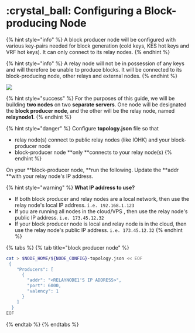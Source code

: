 # :crystal\_ball: Configuring a Block-producing Node

{% hint style="info" %}
A block producer node will be configured with various key-pairs needed for block generation (cold keys, KES hot keys and VRF hot keys). It can only connect to its relay nodes.
{% endhint %}

{% hint style="info" %}
A relay node will not be in possession of any keys and will therefore be unable to produce blocks. It will be connected to its block-producing node, other relays and external nodes.
{% endhint %}

![](../../../.gitbook/assets/producer-relay-diagram.png)

{% hint style="success" %}
For the purposes of this guide, we will be building **two nodes** on two **separate servers**. One node will be designated the **block producer node**, and the other will be the relay node, named **relaynode1**.
{% endhint %}

{% hint style="danger" %}
Configure **topology.json** file so that&#x20;

* relay node(s) connect to public relay nodes (like IOHK) and your block-producer node
* block-producer node **only **connects to your relay node(s)
{% endhint %}

On your **block-producer node, **run the following. Update the **addr **with your relay node's IP address.

{% hint style="warning" %}
**What IP address to use?**

* If both block producer and relay nodes are a local network, then use the relay node's local IP address. `i.e. 192.168.1.123`
* If you are running all nodes in the cloud/VPS , then use the relay node's public IP address. `i.e. 173.45.12.32`
* If your block producer node is local and relay node is in the cloud, then use the relay node's public IP address. `i.e. 173.45.12.32`
{% endhint %}

{% tabs %}
{% tab title="block producer node" %}
```bash
cat > $NODE_HOME/${NODE_CONFIG}-topology.json << EOF 
 {
    "Producers": [
      {
        "addr": "<RELAYNODE1'S IP ADDRESS>",
        "port": 6000,
        "valency": 1
      }
    ]
  }
EOF
```
{% endtab %}
{% endtabs %}